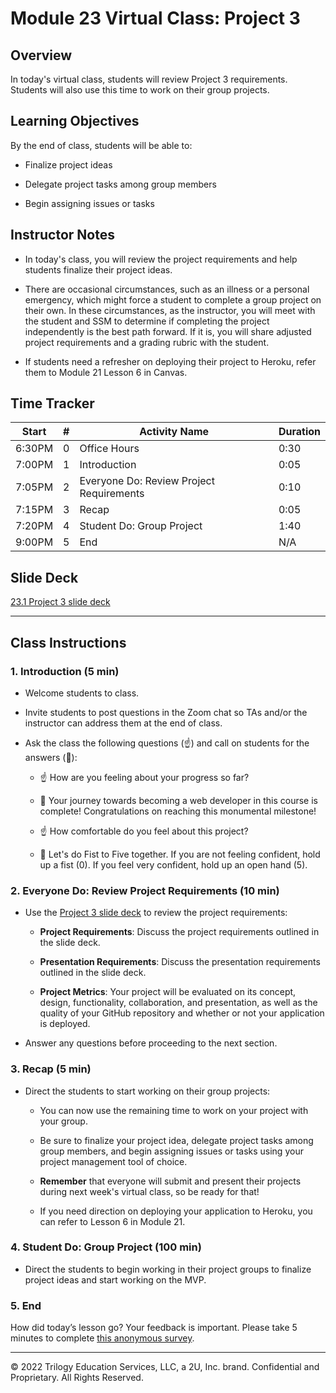 # Module 23 Virtual Class: Project 3

## Overview

In today's virtual class, students will review Project 3 requirements. Students will also use this time to work on their group projects.

## Learning Objectives

By the end of class, students will be able to:

* Finalize project ideas

* Delegate project tasks among group members

* Begin assigning issues or tasks

## Instructor Notes

* In today's class, you will review the project requirements and help students finalize their project ideas.

* There are occasional circumstances, such as an illness or a personal emergency, which might force a student to complete a group project on their own. In these circumstances, as the instructor, you will meet with the student and SSM to determine if completing the project independently is the best path forward. If it is, you will share adjusted project requirements and a grading rubric with the student.

* If students need a refresher on deploying their project to Heroku, refer them to Module 21 Lesson 6 in Canvas.

## Time Tracker

| Start  | #  | Activity Name                               | Duration |
|---     |--- |---                                          |---       |
| 6:30PM | 0  | Office Hours                                | 0:30     |
| 7:00PM | 1  | Introduction                                | 0:05     |
| 7:05PM | 2  | Everyone Do: Review Project Requirements    | 0:10     |
| 7:15PM | 3  | Recap                                       | 0:05     |
| 7:20PM | 4  | Student Do: Group Project                   | 1:40     |
| 9:00PM | 5  | End                                         | N/A      |

## Slide Deck

[23.1 Project 3 slide deck](https://docs.google.com/presentation/d/1ClrBuo-QzQEiw5g4y7GYuUSWcNVDOmlErTN8gbLWy3A/edit?usp=sharing)

---

## Class Instructions

### 1. Introduction (5 min)

* Welcome students to class.

* Invite students to post questions in the Zoom chat so TAs and/or the instructor can address them at the end of class.

* Ask the class the following questions (☝️) and call on students for the answers (🙋):

    * ☝️ How are you feeling about your progress so far?

    * 🙋 Your journey towards becoming a web developer in this course is complete! Congratulations on reaching this monumental milestone!

    * ☝️ How comfortable do you feel about this project?

    * 🙋 Let's do Fist to Five together. If you are not feeling confident, hold up a fist (0). If you feel very confident, hold up an open hand (5).


### 2. Everyone Do: Review Project Requirements (10 min)

* Use the [Project 3 slide deck](https://docs.google.com/presentation/d/1ClrBuo-QzQEiw5g4y7GYuUSWcNVDOmlErTN8gbLWy3A/edit?usp=sharing) to review the project requirements:

  * **Project Requirements**: Discuss the project requirements outlined in the slide deck.

  * **Presentation Requirements**: Discuss the presentation requirements outlined in the slide deck.

  * **Project Metrics**: Your project will be evaluated on its concept, design, functionality, collaboration, and presentation, as well as the quality of your GitHub repository and whether or not your application is deployed.

* Answer any questions before proceeding to the next section.

### 3. Recap (5 min)

* Direct the students to start working on their group projects:

    * You can now use the remaining time to work on your project with your group.

    * Be sure to finalize your project idea, delegate project tasks among group members, and begin assigning issues or tasks using your project management tool of choice.

    * **Remember** that everyone will submit and present their projects during next week's virtual class, so be ready for that!

    * If you need direction on deploying your application to Heroku, you can refer to Lesson 6 in Module 21.

### 4. Student Do: Group Project (100 min)

* Direct the students to begin working in their project groups to finalize project ideas and start working on the MVP.

### 5. End

How did today’s lesson go? Your feedback is important. Please take 5 minutes to complete [this anonymous survey](https://forms.gle/3LozVjherGH83aG17).

---
© 2022 Trilogy Education Services, LLC, a 2U, Inc. brand. Confidential and Proprietary. All Rights Reserved.
